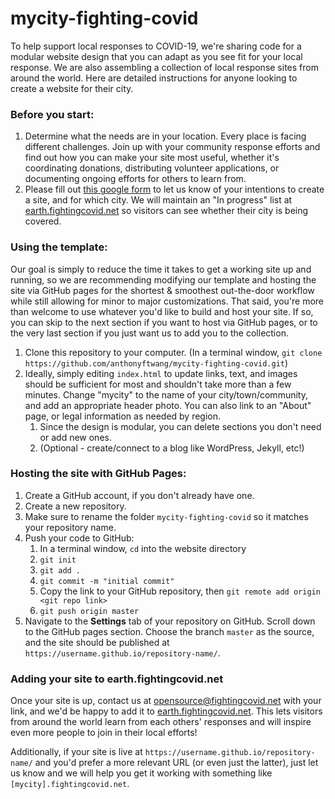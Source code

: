 # mycity-fighting-covid
To help support local responses to COVID-19, we're sharing code for a modular website design that you can adapt as you see fit for your local response. We are also assembling a collection of local response sites from around the world. Here are detailed instructions for anyone looking to create a website for their city.

### Before you start:

1. Determine what the needs are in your location. Every place is facing different challenges. Join up with your community response efforts and find out how you can make your site most useful, whether it's coordinating donations, distributing volunteer applications, or documenting ongoing efforts for others to learn from.
2. Please fill out [this google form](https://forms.gle/3wdkxzyGUNVjcgb7A) to let us know of your intentions to create a site, and for which city. We will maintain an "In progress" list at [earth.fightingcovid.net](https://earth.fightingcovid.net) so visitors can see whether their city is being covered.

### Using the template:

Our goal is simply to reduce the time it takes to get a working site up and running, so we are recommending modifying our template and hosting the site via GitHub pages for the shortest & smoothest out-the-door workflow while still allowing for minor to major customizations. That said, you're more than welcome to use whatever you'd like to build and host your site. If so, you can skip to the next section if you want to host via GitHub pages, or to the very last section if you just want us to add you to the collection.

1. Clone this repository to your computer. (In a terminal window, `git clone https://github.com/anthonyftwang/mycity-fighting-covid.git`)
2. Ideally, simply editing `index.html` to update links, text, and images should be sufficient for most and shouldn't take more than a few minutes. Change "mycity" to the name of your city/town/community, and add an appropriate header photo. You can also link to an "About" page, or legal information as needed by region.
   1. Since the design is modular, you can delete sections you don't need or add new ones.
   2. (Optional - create/connect to a blog like WordPress, Jekyll, etc!)

### Hosting the site with GitHub Pages:

1. Create a GitHub account, if you don't already have one.
2. Create a new repository.
3. Make sure to rename the folder `mycity-fighting-covid` so it matches your repository name.
4. Push your code to GitHub:
   1. In a terminal window, `cd` into the website directory
   2. `git init`
   3. `git add .`
   4. `git commit -m "initial commit"`
   5. Copy the link to your GitHub repository, then `git remote add origin <git repo link>`
   6. `git push origin master`
5. Navigate to the **Settings** tab of your repository on GitHub. Scroll down to the GitHub pages section. Choose the branch `master` as the source, and the site should be published at `https://username.github.io/repository-name/`.

### Adding your site to earth.fightingcovid.net

Once your site is up, contact us at [opensource@fightingcovid.net](mailto:opensource@fightingcovid.net) with your link, and we'd be happy to add it to [earth.fightingcovid.net](https://earth.fightingcovid.net). This lets visitors from around the world learn from each others' responses and will inspire even more people to join in their local efforts!

Additionally, if your site is live at `https://username.github.io/repository-name/` and you'd prefer a more relevant URL (or even just the latter), just let us know and we will help you get it working with something like `[mycity].fightingcovid.net`.
